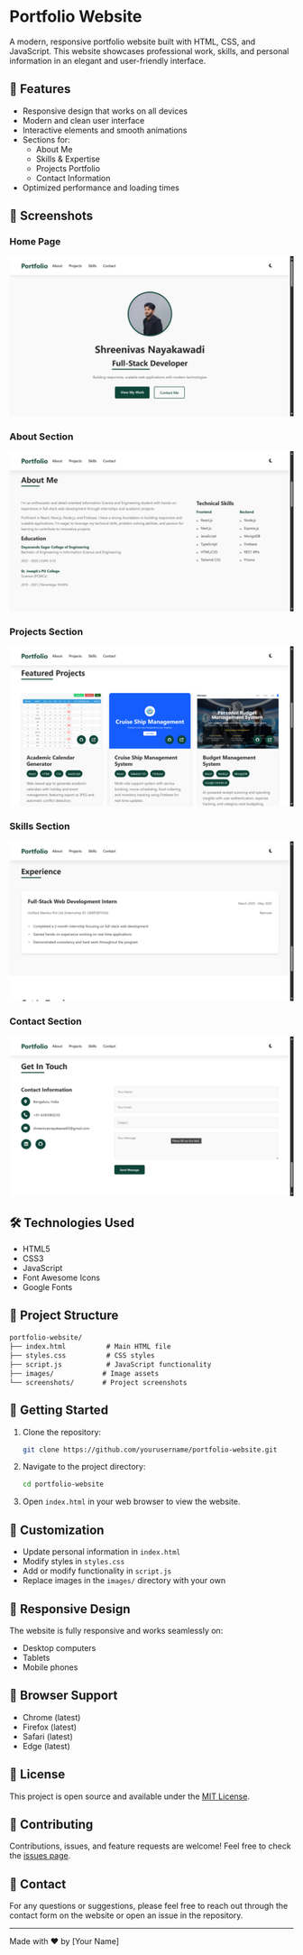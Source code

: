 # Portfolio Website

A modern, responsive portfolio website built with HTML, CSS, and JavaScript. This website showcases professional work, skills, and personal information in an elegant and user-friendly interface.

## 🚀 Features

- Responsive design that works on all devices
- Modern and clean user interface
- Interactive elements and smooth animations
- Sections for:
  - About Me
  - Skills & Expertise
  - Projects Portfolio
  - Contact Information
- Optimized performance and loading times

## 📸 Screenshots

### Home Page
![Home Page](screenshots/Screenshot%202025-06-14%20021051.png)

### About Section
![About Section](screenshots/Screenshot%202025-06-14%20021102.png)

### Projects Section
![Projects Section](screenshots/Screenshot%202025-06-14%20021112.png)

### Skills Section
![Skills Section](screenshots/Screenshot%202025-06-14%20021120.png)

### Contact Section
![Contact Section](screenshots/Screenshot%202025-06-14%20021130.png)

## 🛠️ Technologies Used

- HTML5
- CSS3
- JavaScript
- Font Awesome Icons
- Google Fonts

## 📁 Project Structure

```
portfolio-website/
├── index.html          # Main HTML file
├── styles.css          # CSS styles
├── script.js           # JavaScript functionality
├── images/            # Image assets
└── screenshots/       # Project screenshots
```

## 🚀 Getting Started

1. Clone the repository:
   ```bash
   git clone https://github.com/yourusername/portfolio-website.git
   ```

2. Navigate to the project directory:
   ```bash
   cd portfolio-website
   ```

3. Open `index.html` in your web browser to view the website.

## 🎨 Customization

- Update personal information in `index.html`
- Modify styles in `styles.css`
- Add or modify functionality in `script.js`
- Replace images in the `images/` directory with your own

## 📱 Responsive Design

The website is fully responsive and works seamlessly on:
- Desktop computers
- Tablets
- Mobile phones

## 🔧 Browser Support

- Chrome (latest)
- Firefox (latest)
- Safari (latest)
- Edge (latest)

## 📝 License

This project is open source and available under the [MIT License](LICENSE).

## 👥 Contributing

Contributions, issues, and feature requests are welcome! Feel free to check the [issues page](https://github.com/yourusername/portfolio-website/issues).

## 📧 Contact

For any questions or suggestions, please feel free to reach out through the contact form on the website or open an issue in the repository.

---

Made with ❤️ by [Your Name] 